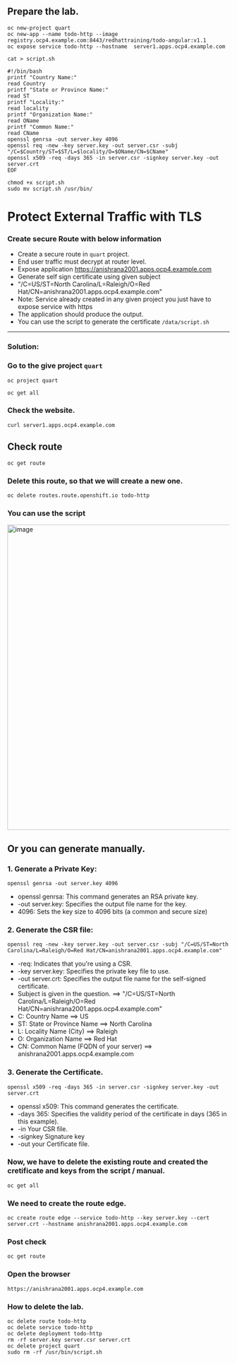 ## Prepare the lab. 
```
oc new-project quart
oc new-app --name todo-http --image registry.ocp4.example.com:8443/redhattraining/todo-angular:v1.1
oc expose service todo-http --hostname  server1.apps.ocp4.example.com
```
```
cat > script.sh
```
```
#!/bin/bash
printf "Country Name:"
read Country
printf "State or Province Name:"
read ST
printf "Locality:"
read locality
printf "Organization Name:"
read OName
printf "Common Name:"
read CName
openssl genrsa -out server.key 4096
openssl req -new -key server.key -out server.csr -subj "/C=$Country/ST=$ST/L=$locality/O=$OName/CN=$CName"
openssl x509 -req -days 365 -in server.csr -signkey server.key -out server.crt
EOF
```
```
chmod +x script.sh
sudo mv script.sh /usr/bin/
```


# Protect External Traffic with TLS
### Create secure Route  with below information
- Create a secure route in `quart` project.
- End user traffic must decrypt at router level.
- Expose application https://anishrana2001.apps.ocp4.example.com
- Generate self sign certificate using given  subject	
- "/C=US/ST=North Carolina/L=Raleigh/O=Red Hat/CN=anishrana2001.apps.ocp4.example.com"
- Note: Service already  created  in any given project you just have to expose  service  with https
- The application should produce the output.
- You can use the script to generate the certificate `/data/script.sh`
---
### Solution:
### Go to the give project `quart`
```
oc project quart
```

```
oc get all
```

### Check the website.
```
curl server1.apps.ocp4.example.com
```
## Check route
```
oc get route
```
### Delete this route, so that we will create a new one.
```
oc delete routes.route.openshift.io todo-http
```
### You can use the script 

<img width="691" alt="image" src="https://github.com/user-attachments/assets/6709e169-915d-4ba4-a5e2-d0c01857d8c2" />


## Or you can generate manually.
### 1. Generate a Private Key:
```
openssl genrsa -out server.key 4096
```
- openssl genrsa: This command generates an RSA private key.
- -out server.key: Specifies the output file name for the key.
- 4096: Sets the key size to 4096 bits (a common and secure size)

### 2. Generate the CSR file:

```
openssl req -new -key server.key -out server.csr -subj "/C=US/ST=North Carolina/L=Raleigh/O=Red Hat/CN=anishrana2001.apps.ocp4.example.com"
```


- -req: Indicates that you're using a CSR.
- -key server.key: Specifies the private key file to use.
- -out server.crt: Specifies the output file name for the self-signed certificate. 
- Subject is given in the question.    ==> "/C=US/ST=North Carolina/L=Raleigh/O=Red Hat/CN=anishrana2001.apps.ocp4.example.com"
- C: Country Name                       ==> US
- ST: State or Province Name            ==> North Carolina
- L: Locality Name (City)               ==> Raleigh
- O: Organization Name                  ==> Red Hat
- CN: Common Name (FQDN of your server) ==> anishrana2001.apps.ocp4.example.com	

### 3. Generate the Certificate.
```
openssl x509 -req -days 365 -in server.csr -signkey server.key -out server.crt
```
- openssl x509: This command generates the certificate.
- -days 365: Specifies the validity period of the certificate in days (365 in this example).
- -in Your CSR file.
- -signkey Signature key
- -out your Certificate file.

  
### Now, we have to delete the existing route and created the cretificate and keys from the script / manual.

```
oc get all
```
### We need to create the route edge.
```
oc create route edge --service todo-http --key server.key --cert server.crt --hostname anishrana2001.apps.ocp4.example.com

```

### Post check 
```
oc get route
```
### Open the browser
```
https://anishrana2001.apps.ocp4.example.com
```

### How to delete the lab.
```
oc delete route todo-http
oc delete service todo-http
oc delete deployment todo-http
rm -rf server.key server.csr server.crt
oc delete project quart
sudo rm -rf /usr/bin/script.sh
```


